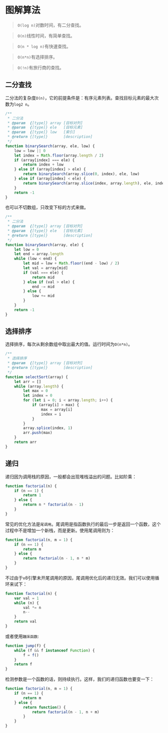 # 图解算法

> `O(log n)`对数时间，有二分查找。

> `O(n)`线性时间，有简单查找。

> `O(n * log n)`有快速查找。

> `O(n*n)`有选择排序。

> `O(!n)`有旅行商的查找。

## 二分查找

二分法的复杂度`O(n)`，它的前提条件是：有序元素列表。查找目标元素的最大次数为`log2 n`。

```javascript
/**
 * 二分法
 * @param  {[type]} array [目标对列]
 * @param  {[type]} ele   [目标元素]
 * @param  {[type]} low   [索引]
 * @return {[type]}       [description]
 */
function binarySearch(array, ele, low) {
	low = low || 0
	let index = Math.floor(array.length / 2)
	if (array[index] === ele) {
		return index + low
	} else if (array[index] > ele) {
		return binarySearch(array.slice(0, index), ele, low)
	} else if (array[index] < ele) {
		return binarySearch(array.slice(index, array.length), ele, index)
	}
	return -1
}
```

也可以不切数组，只改变下标的方式来做。

```javascript
/**
 * 二分法
 * @param  {[type]} array [目标对列]
 * @param  {[type]} ele   [目标元素]
 * @return {[type]}       [description]
 */
function binarySearch(array, ele) {
	let low = 0
	let end = array.length
	while (low < end) {
		let mid = low + Math.floor((end - low) / 2)
		let val = array[mid]
		if (val === ele) {
			return mid
		} else if (val > ele) {
			end -= mid
		} else {
			low += mid
		}
	}
	return -1
}
```

## 选择排序

选择排序，每次从剩余数组中取出最大的值。运行时间为`O(n*n)`。

```javascript
/**
 * 选择排序
 * @param  {[type]} array [目标对列]
 * @return {[type]}       [description]
 */
function selectSort(array) {
	let arr = []
	while (array.length) {
		let max = 0
		let index = 0
		for (let i = 0; i < array.length; i++) {
			if (array[i] > max) {
				max = array[i]
				index = i
			}
		}
		array.splice(index, 1)
		arr.push(max)
	}
	return arr
}
```

## 递归

递归因为调用栈的原因，一般都会出现堆栈溢出的问题。比如阶乘：

```javascript
function factorial(n) {
	if (n == 1) {
		return 1
	} else {
		return n * factorial(n - 1)
	}
}
```

常见的优化方法是`尾调用`。尾调用是指函数执行的最后一步是返回一个函数，这个过程中不是增加一个新栈，而是更新。使用尾调用则为：

```javascript
function factorial(n, m = 1) {
	if (n == 1) {
		return m
	} else {
		return factorial(n - 1, n * m)
	}
}
```

不过由于v8引擎未开尾调用的原因，尾调用优化后的递归无效。我们可以使用循环来试下：

```javascript
function factorial(n) {
	var val = 1
	while (n) {
		val *= n
		n--
	}
	return val
}
```

或者使用`蹦床函数`:

```JavaScript
function jump(f) {
	while (f && f instanceof Function) {
		f = f()
	}
	return f
}
```

检测参数是一个函数的话，则持续执行。这样，我们的递归函数也要变一下：

```javascript
function factorial(n, m = 1) {
	if (n == 1) {
		return m
	} else {
		return function() {
			return factorial(n - 1, n + m)
		}
	}
}
```
